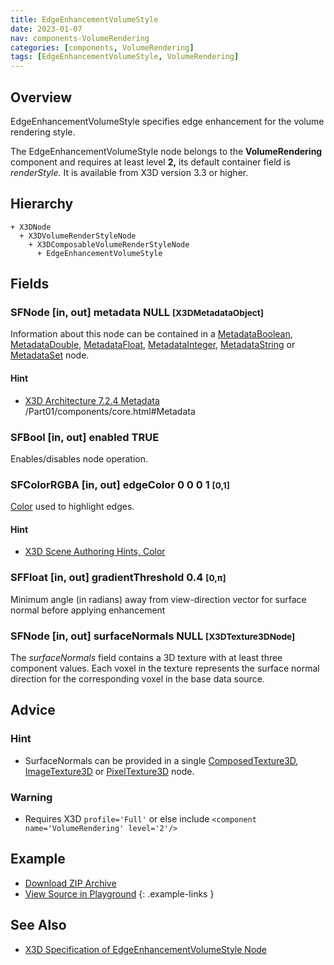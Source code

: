 ```yaml
---
title: EdgeEnhancementVolumeStyle
date: 2023-01-07
nav: components-VolumeRendering
categories: [components, VolumeRendering]
tags: [EdgeEnhancementVolumeStyle, VolumeRendering]
---
```

<style>
.post h3 {
  word-spacing: 0.2em;
}
</style>

## Overview

EdgeEnhancementVolumeStyle specifies edge enhancement for the volume rendering style.

The EdgeEnhancementVolumeStyle node belongs to the **VolumeRendering** component and requires at least level **2,** its default container field is *renderStyle.* It is available from X3D version 3.3 or higher.

## Hierarchy

```
+ X3DNode
  + X3DVolumeRenderStyleNode
    + X3DComposableVolumeRenderStyleNode
      + EdgeEnhancementVolumeStyle
```

## Fields

### SFNode [in, out] **metadata** NULL <small>[X3DMetadataObject]</small>

Information about this node can be contained in a [MetadataBoolean](/x_ite/components/core/metadataboolean/), [MetadataDouble](/x_ite/components/core/metadatadouble/), [MetadataFloat](/x_ite/components/core/metadatafloat/), [MetadataInteger](/x_ite/components/core/metadatainteger/), [MetadataString](/x_ite/components/core/metadatastring/) or [MetadataSet](/x_ite/components/core/metadataset/) node.

#### Hint

- [X3D Architecture 7.2.4 Metadata](https://www.web3d.org/specifications/X3Dv4/ISO-IEC19775-1v4-IS) /Part01/components/core.html#Metadata

### SFBool [in, out] **enabled** TRUE

Enables/disables node operation.

### SFColorRGBA [in, out] **edgeColor** 0 0 0 1 <small>[0,1]</small>

[Color](/x_ite/components/rendering/color/) used to highlight edges.

#### Hint

- [X3D Scene Authoring Hints, Color](https://www.web3d.org/x3d/content/examples/X3dSceneAuthoringHints.html#Color)

### SFFloat [in, out] **gradientThreshold** 0.4 <small>[0,π]</small>

Minimum angle (in radians) away from view-direction vector for surface normal before applying enhancement

### SFNode [in, out] **surfaceNormals** NULL <small>[X3DTexture3DNode]</small>

The *surfaceNormals* field contains a 3D texture with at least three component values. Each voxel in the texture represents the surface normal direction for the corresponding voxel in the base data source.

## Advice

### Hint

- SurfaceNormals can be provided in a single [ComposedTexture3D](/x_ite/components/texturing3d/composedtexture3d/), [ImageTexture3D](/x_ite/components/texturing3d/imagetexture3d/) or [PixelTexture3D](/x_ite/components/texturing3d/pixeltexture3d/) node.

### Warning

- Requires X3D `profile='Full'` or else include `<component name='VolumeRendering' level='2'/>`

## Example

<x3d-canvas src="https://create3000.github.io/media/examples/VolumeRendering/EdgeEnhancementVolumeStyle/EdgeEnhancementVolumeStyle.x3d" update="auto"></x3d-canvas>

- [Download ZIP Archive](https://create3000.github.io/media/examples/VolumeRendering/EdgeEnhancementVolumeStyle/EdgeEnhancementVolumeStyle.zip)
- [View Source in Playground](/x_ite/playground/?url=https://create3000.github.io/media/examples/VolumeRendering/EdgeEnhancementVolumeStyle/EdgeEnhancementVolumeStyle.x3d)
{: .example-links }

## See Also

- [X3D Specification of EdgeEnhancementVolumeStyle Node](https://www.web3d.org/documents/specifications/19775-1/V4.0/Part01/components/volume.html#EdgeEnhancementVolumeStyle)
